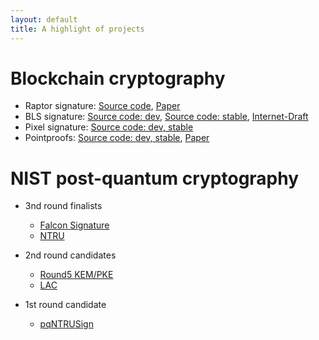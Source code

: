 ```yaml
---
layout: default
title: A highlight of projects
---
```


# Blockchain cryptography
- Raptor signature: [Source code](https://github.com/zhenfeizhang/raptor), [Paper](https://eprint.iacr.org/2018/857)
- BLS signature: [Source code: dev](https://github.com/algorand/bls_sigs_ref), [Source code: stable](https://crates.io/crates/bls_sigs_ref), [Internet-Draft](https://tools.ietf.org/html/draft-boneh-bls-signature-00)
- Pixel signature: [Source code: dev, stable](https://github.com/algorand/pixel)
- Pointproofs: [Source code: dev, stable](https://github.com/algorand/pointproofs), [Paper](https://eprint.iacr.org/2020/419)

# NIST post-quantum cryptography
- 3nd round finalists
  - [Falcon Signature](https://falcon-sign.info/)
  - [NTRU](https://ntru.org)

- 2nd round candidates
  - [Round5 KEM/PKE](https://round5.org/)
  - [LAC](https://eprint.iacr.org/2018/1009.pdf)

- 1st round candidate
  - [pqNTRUSign](https://eprint.iacr.org/2019/1301)
